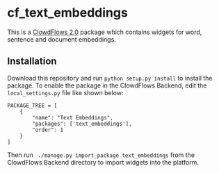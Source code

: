 # cf_text_embeddings

This is a [ClowdFlows 2.0](https://github.com/xflows/clowdflows-backend) package which contains widgets for word, sentence and document embeddings.

## Installation
Download this repository and run `python setup.py install` to install the package.
To enable the package in the ClowdFlows Backend, edit the `local_settings.py` file like shown below:
```
PACKAGE_TREE = [
    {
        "name": "Text Embeddings",
        "packages": ['text_embeddings'],
        "order": 1
    }
]
```
Then run ` ./manage.py import_package text_embeddings` from the ClowdFlows Backend directory to import widgets into the platform.
